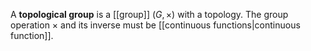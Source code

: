 A **topological group** is a [[group]] $(G, \times)$ with a topology. The group operation $\times$ and its inverse must be [[continuous functions|continuous function]].